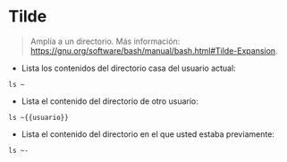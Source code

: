 # Tilde

> Amplía a un directorio.
> Más información: <https://gnu.org/software/bash/manual/bash.html#Tilde-Expansion>.

- Lista los contenidos del directorio casa del usuario actual:

`ls ~`

- Lista el contenido del directorio de otro usuario:

`ls ~{{usuario}}`

- Lista el contenido del directorio en el que usted estaba previamente:

`ls ~-`

